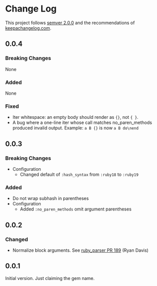 Change Log
==========

This project follows [semver 2.0.0][1] and the recommendations
of [keepachangelog.com][2].

## 0.0.4

### Breaking Changes

None

### Added

None

### Fixed

- Iter whitespace: an empty body should render as `{}`, not `{ }`.
- A bug where a one-line iter whose call matches no_paren_methods produced
  invalid output. Example: `a B {}` is now `a B do\nend`

## 0.0.3

### Breaking Changes
- Configuration
  - Changed default of `:hash_syntax` from `:ruby18` to `:ruby19`

### Added
- Do not wrap subhash in parentheses
- Configuration
  - Added `:no_paren_methods` omit argument parentheses

## 0.0.2

### Changed
- Normalize block arguments.  See [ruby_parser PR 189][3] (Ryan Davis)

## 0.0.1

Initial version.  Just claiming the gem name.

[1]: http://semver.org/spec/v2.0.0.html
[2]: http://keepachangelog.com/
[3]: https://github.com/seattlerb/ruby_parser/pull/189
